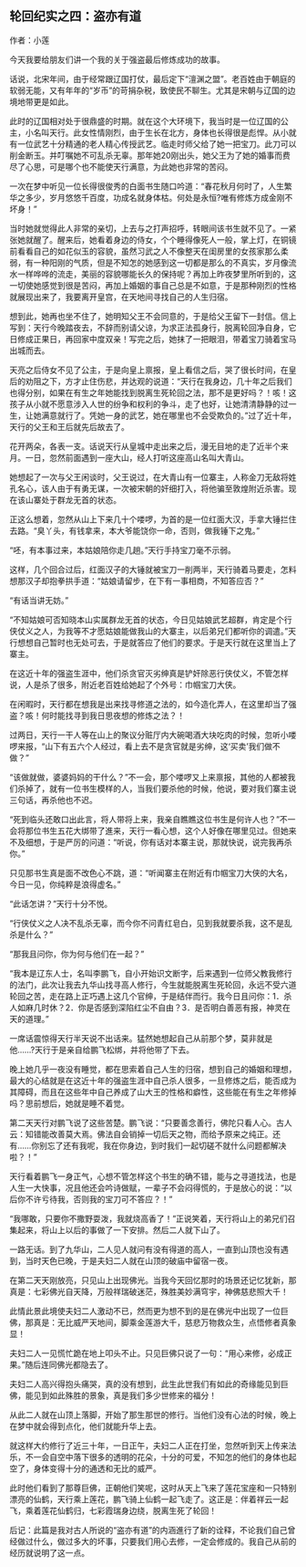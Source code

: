 ## 轮回纪实之四：盗亦有道

作者：小莲  　　

今天我要给朋友们讲一个我的关于强盗最后修炼成功的故事。

话说，北宋年间，由于经常跟辽国打仗，最后定下“澶渊之盟”。老百姓由于朝庭的软弱无能，又有年年的“岁币”的苛捐杂税，致使民不聊生。尤其是宋朝与辽国的边境地带更是如此。

此时的辽国相对处于很鼎盛的时期。就在这个大环境下，我当时是一位辽国的公主，小名叫天行。此女性情刚烈，由于生长在北方，身体也长得很是彪悍。从小就有一位武艺十分精通的老人精心传授武艺。临走时师父给了她一把宝刀。此刀可以削金断玉。并叮嘱她不可乱杀无辜。那年她20刚出头，她父王为了她的婚事而费尽了心思，可是哪个也不能使天行满意，为此她也非常的苦闷。  　　

一次在梦中听见一位长得很俊秀的白面书生随口吟道：“春花秋月何时了，人生繁华之多少，岁月悠悠千百度，功成名就身体枯。何处是永恒?唯有修炼方成金刚不坏身！”

当时她就觉得此人非常的亲切，上去与之打声招呼，转眼间该书生就不见了。一紧张她就醒了。醒来后，她看着身边的侍女，个个睡得像死人一般，掌上灯，在铜镜前看看自己的如花似玉的容貌，虽然习武之人不像整天在闺房里的女孩家那么柔弱，有一种阳刚的气质，但是不知怎的她感到这一切都是那么的不真实，岁月像流水一样哗哗的流走，美丽的容貌哪能长久的保持呢？再加上昨夜梦里所听到的，这一切使她感觉到很是苦闷，再加上婚姻的事自己总是不如意，于是那种刚烈的性格就展现出来了，我要离开皇宫，在天地间寻找自己的人生归宿。

想到此，她再也坐不住了，她明知父王不会同意的，于是给父王留下一封信。信上写到：天行今晚踏夜去，不辞而别请父谅，为求正法孤身行，脱离轮回净自身，它日修成正果日，再回家中度双亲！写完之后，她抹了一把眼泪，带着宝刀骑着宝马出城而去。

天亮之后侍女不见了公主，于是向皇上禀报，皇上看信之后，哭了很长时间，在皇后的劝阻之下，方才止住伤悲，并达观的说道：“天行在我身边，几十年之后我们也得分别，如果在有生之年她能找到脱离生死轮回之法，那不是更好吗？！咳！这孩子从小就不愿意涉入人世的纷争和权利的争斗，走了也好，让她清清静静的过一生，让她满意就行了。凭她一身的武艺，她在哪里也不会受欺负的。”过了近十年，天行的父王和王后就先后故去了。  　　

花开两朵，各表一支。话说天行从皇城中走出来之后，漫无目地的走了近半个来月。一日，忽然前面遇到一座大山，经人打听这座高山名叫大青山。

她想起了一次与父王闲谈时，父王说过，在大青山有一位寨主，人称金刀无敌将姓孔名心，该人由于有勇无谋，一次被宋朝的奸细打入，将他骗至敦煌附近杀害。现在该山寨处于群龙无首的状态。

正这么想着，忽然从山上下来几十个喽啰，为首的是一位红面大汉，手拿大锤拦住去路。“臭丫头，有钱拿来，本大爷能饶你一命，否则，做我锤下之鬼。”

“呸，有本事过来，本姑娘陪你走几趟。”天行手持宝刀毫不示弱。

这样，几个回合过后，红面汉子的大锤就被宝刀一削两半，天行骑着马要走，怎料想那汉子却抱拳拱手道：“姑娘请留步，在下有一事相商，不知答应否？”

“有话当讲无妨。”

“不知姑娘可否知晓本山实属群龙无首的状态，今日见姑娘武艺超群，肯定是个行侠仗义之人，为我等不才愿姑娘能做我山的大寨主，以后弟兄们都听你的调遣。”天行想想自己暂时也无处可去，于是就答应了他们的要求。于是天行就在这里当上了寨主。  　　

在这近十年的强盗生涯中，他们杀贪官灭劣绅真是铲奸除恶行侠仗义，不管怎样说，人是杀了很多，附近老百姓给她起了个外号：巾帼宝刀大侠。

在闲暇时，天行都在想我是出来找寻修道之法的，如今造化弄人，在这里却当了强盗？咳！何时能找寻到我日思夜想的修炼之法？！

过两日，天行一干人等在山上的聚议分赃厅内大碗喝酒大块吃肉的时候，忽听小喽啰来报，“山下有五六个人经过，看上去不是贪官就是劣绅，这‘买卖’我们做不做？”  

“该做就做，婆婆妈妈的干什么？”不一会，那个喽啰又上来禀报，其他的人都被我们杀掉了，就有一位书生模样的人，当我们要杀他的时候，他说，要对我们寨主说三句话，再杀他也不迟。

“死到临头还敢口出此言，将人带将上来，我亲自瞧瞧这位书生是何许人也？”不一会将那位书生五花大绑带了進来，天行一看心想，这个人好像在哪里见过。但她来不及细想，于是严厉的问道：“听说，你有话对本寨主说，那就快说，说完我再杀你。”

只见那书生真是面不改色心不跳，道：“听闻寨主在附近有巾帼宝刀大侠的大名，今日一见，你纯粹是浪得虚名。”

“此话怎讲？”天行十分不悦。

“行侠仗义之人决不乱杀无辜，而今你不问青红皂白，见到我就要杀我，这不是乱杀是什么？”  

“那我且问你，你为何与他们在一起？”

“我本是辽东人士，名叫李鹏飞，自小开始识文断字，后来遇到一位师父教我修行的法门，此次让我去九华山找寻高人修行，今生就能脱离生死轮回，永远不受六道轮回之苦，走在路上正巧遇上这几个官绅，于是结伴而行。我今日且问你：1．杀人如麻几时休？2．你是否感到深陷红尘不自由？3．是否明白善恶有报，神灵在天的道理。”

一席话震惊得天行半天说不出话来。猛然她想起自己从前那个梦，莫非就是他……?天行于是亲自给鹏飞松绑，并将他带了下去。  

晚上她几乎一夜没有睡觉，都在思索着自己人生的归宿，想到自己的婚姻和理想，最大的心结就是在这近十年的强盗生涯中自己杀人很多，一旦修炼之后，能否成为其障碍，而且在这些年中自己养成了山大王的性格和癖性，这些能在有生之年修掉吗？思前想后，她就是睡不着觉。

第二天天行对鹏飞说了这些苦楚。鹏飞说：“只要善念善行，佛陀只看人心。古人云：知错能改善莫大焉。佛法自会销掉一切后天之物，而给予原来之纯正。还有……你别忘了还有我呢，我在你身边，到时我们一起切磋不就什么问题都解决啦？！”

天行看着鹏飞一身正气，心想不管怎样这个书生的确不错，能与之寻道找法，也是人生一大快事，况且他还会吟诗做赋，一辈子不会闷得慌的，于是放心的说：“以后你不许亏待我，否则我的宝刀可不答应？！”

“我哪敢，只要你不撒野耍泼，我就烧高香了！”正说笑着，天行将山上的弟兄们召集起来，将山上以后的事做了一下安排。然后二人就下山了。  　　

一路无话。到了九华山，二人见人就问有没有得道的高人，一直到山顶也没有遇到，当时天色已晚，于是夫妇二人就在山顶的破庙中留宿一夜。

在第二天天刚放亮，只见山上出现佛光。当我今天回忆那时的场景还记忆犹新，那真是：七彩佛光自天降，万般祥瑞破迷茫，殊胜美妙满穹宇，神佛慈悲照大千！

此情此景此境使夫妇二人激动不已，然而更为想不到的是在佛光中出现了一位巨佛，那真是：无比威严天地间，脚乘金莲游大千，慈悲万物救众生，点悟修者真象显！

夫妇二人一见慌忙跪在地上叩头不止。只见巨佛只说了一句：“用心来修，必成正果。”随后连同佛光都隐去了。  　　

夫妇二人高兴得抱头痛哭，真的没有想到，此生此世我们有如此的奇缘能见到巨佛，能见到如此殊胜的景象，真是我们多少世修来的福分！

从此二人就在山顶上落脚，开始了那生那世的修行。当他们没有心法的时候，晚上在梦中就会得到点化，他们就能升华上去。

就这样大约修行了近三十年，一日正午，夫妇二人正在打坐，忽然听到天上传来法乐，不一会自空中落下很多的透明的花朵，十分的可爱，不知怎的他们的身体也起空了，身体变得十分的通透和无比的威严。

此时他们看到了那尊巨佛，正朝他们笑呢，这时从天上飞来了莲花宝座和一只特别漂亮的仙鹤，天行乘上莲花，鹏飞骑上仙鹤一起飞走了。这正是：伴着祥云一起飞，乘着莲花仙鹤归，七彩霞瑞身边绕，脱离生死了轮回！  　　

后记：此篇是我对古人所说的“盗亦有道”的内涵進行了新的诠释，不论我们自己曾经做过什么，做过多大的坏事，只要我们用心去修，一定会修成的。我自己从前的经历就说明了这一点。 